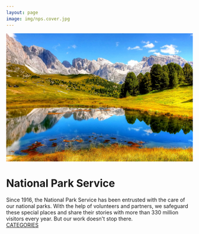 ```yaml
---
layout: page
image: img/nps.cover.jpg
---
```


<div class="indexsplit">
<img src="img/nps.cover.jpg" alt="nps">
 <div class="about_home">
 <h1> National Park Service </h1>
Since 1916, the National Park Service has been entrusted with the care of our national parks. With the help of volunteers and partners, we safeguard these special places and share their stories with more than 330 million visitors every year. But our work doesn't stop there.
 </div>
</div>
<a href="cata.html" class="button" target="_blank">CATEGORIES</a>
